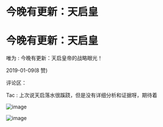 # 今晚有更新：天启皇

# 今晚有更新：天启皇

唯为 : 今晚有更新：天启皇帝的战略眼光！

2019-01-09(8 赞)

评论区：

Tac : 上次说天启落水很蹊跷，但是没有详细分析和证据呀，期待着

![image](img/Image_0931.png)

![image](img/Image_0941.png)